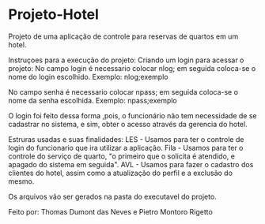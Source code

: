 # Projeto-Hotel
Projeto de uma aplicação de controle para reservas de quartos em um hotel.

Instruçoes para a execução do projeto:
  Criando um login para acessar o projeto:
   No campo login é necessario colocar nlog; em seguida coloca-se o nome do login escolhido. 
    Exemplo:
    nlog;exemplo
   
  No campo senha é necessario colocar npass; em seguida coloca-se o nome da senha escolhida. 
   Exemplo:
   npass;exemplo
   
 O login foi feito dessa forma ,pois, o funcionário não tem necessidade de se cadastrar no sistema, e sim, obter o acesso através da gerencia do hotel. 
  
  Estruras usadas e suas finalidades:
   LES - Usamos para ter o controle de login do funcionario que ira utilizar a aplicação.
   Fila - Usamos para ter o controle do serviço de quarto, "o primeiro que o solicita é atendido, e apagado do sistema em seguida".
   AVL - Usamos para fazer o cadastro dos clientes do hotel, assim como a atualização do perfil e a exclusão do mesmo.
  
  Os arquivos vão ser gerados na pasta do executavel do projeto.  
  
Feito por:
Thomas Dumont das Neves e Pietro Montoro Rigetto
